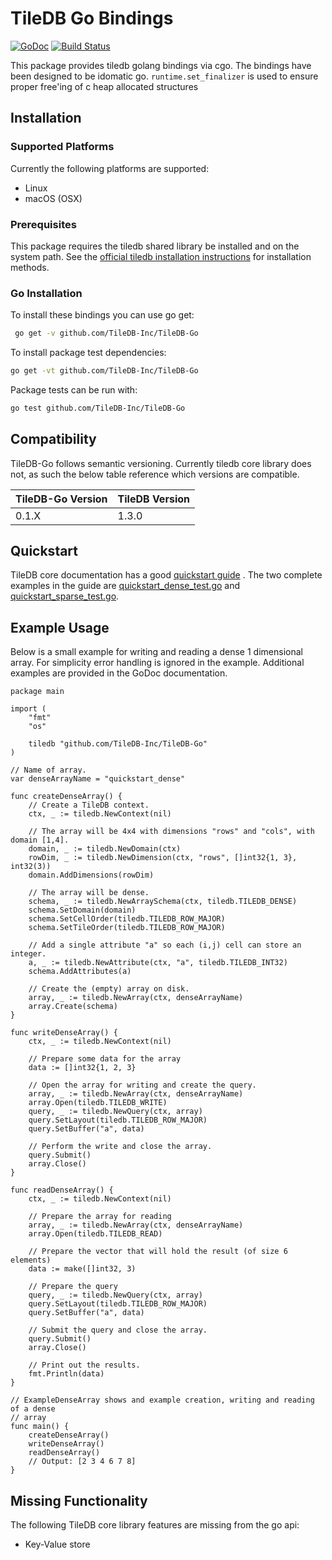 # TileDB Go Bindings

[![GoDoc](https://godoc.org/github.com/TileDB-Inc/TileDB-Go?status.svg)](http://godoc.org/github.com/TileDB-Inc/TileDB-Go)
[![Build Status](https://travis-ci.org/TileDB-Inc/TileDB-Go.svg?branch=master)](https://travis-ci.org/TileDB-Inc/TileDB-Go)

This package provides tiledb golang bindings via cgo. The bindings have been
designed to be idomatic go. `runtime.set_finalizer` is used to ensure proper
free'ing of c heap allocated structures

## Installation

### Supported Platforms

Currently the following platforms are supported:

- Linux
- macOS (OSX)

### Prerequisites
This package requires the tiledb shared library be installed and on the system path. See the
[official tiledb installation instructions](https://docs.tiledb.io/en/stable/installation.html)
for installation methods.

### Go Installation

To install these bindings you can use go get:

```bash
 go get -v github.com/TileDB-Inc/TileDB-Go
```

To install package test dependencies:

```bash
go get -vt github.com/TileDB-Inc/TileDB-Go
```

Package tests can be run with:

```bash
go test github.com/TileDB-Inc/TileDB-Go
```

## Compatibility

TileDB-Go follows semantic versioning. Currently tiledb core library does not,
as such the below table reference which versions are compatible.

| TileDB-Go Version | TileDB Version |
| ----------------- | -------------- |
| 0.1.X             | 1.3.0          |

## Quickstart

TileDB core documentation has a good
[quickstart guide](https://docs.tiledb.io/en/latest/quickstart.html) .
The two complete examples in the guide are
[quickstart_dense_test.go](quickstart_dense_test.go) and
[quickstart_sparse_test.go](quickstart_sparse_test.go).

## Example Usage

Below is a small example for writing and reading  a dense 1 dimensional
array. For simplicity error handling is ignored in the example.
Additional examples are provided in the GoDoc documentation.

```golang
package main

import (
	"fmt"
	"os"

	tiledb "github.com/TileDB-Inc/TileDB-Go"
)

// Name of array.
var denseArrayName = "quickstart_dense"

func createDenseArray() {
	// Create a TileDB context.
	ctx, _ := tiledb.NewContext(nil)

	// The array will be 4x4 with dimensions "rows" and "cols", with domain [1,4].
	domain, _ := tiledb.NewDomain(ctx)
	rowDim, _ := tiledb.NewDimension(ctx, "rows", []int32{1, 3}, int32(3))
	domain.AddDimensions(rowDim)

	// The array will be dense.
	schema, _ := tiledb.NewArraySchema(ctx, tiledb.TILEDB_DENSE)
	schema.SetDomain(domain)
	schema.SetCellOrder(tiledb.TILEDB_ROW_MAJOR)
	schema.SetTileOrder(tiledb.TILEDB_ROW_MAJOR)

	// Add a single attribute "a" so each (i,j) cell can store an integer.
	a, _ := tiledb.NewAttribute(ctx, "a", tiledb.TILEDB_INT32)
	schema.AddAttributes(a)

	// Create the (empty) array on disk.
	array, _ := tiledb.NewArray(ctx, denseArrayName)
	array.Create(schema)
}

func writeDenseArray() {
	ctx, _ := tiledb.NewContext(nil)

	// Prepare some data for the array
	data := []int32{1, 2, 3}

	// Open the array for writing and create the query.
	array, _ := tiledb.NewArray(ctx, denseArrayName)
	array.Open(tiledb.TILEDB_WRITE)
	query, _ := tiledb.NewQuery(ctx, array)
	query.SetLayout(tiledb.TILEDB_ROW_MAJOR)
	query.SetBuffer("a", data)

	// Perform the write and close the array.
	query.Submit()
	array.Close()
}

func readDenseArray() {
	ctx, _ := tiledb.NewContext(nil)

	// Prepare the array for reading
	array, _ := tiledb.NewArray(ctx, denseArrayName)
	array.Open(tiledb.TILEDB_READ)

	// Prepare the vector that will hold the result (of size 6 elements)
	data := make([]int32, 3)

	// Prepare the query
	query, _ := tiledb.NewQuery(ctx, array)
	query.SetLayout(tiledb.TILEDB_ROW_MAJOR)
	query.SetBuffer("a", data)

	// Submit the query and close the array.
	query.Submit()
	array.Close()

	// Print out the results.
	fmt.Println(data)
}

// ExampleDenseArray shows and example creation, writing and reading of a dense
// array
func main() {
	createDenseArray()
	writeDenseArray()
	readDenseArray()
	// Output: [2 3 4 6 7 8]
}
```

## Missing Functionality

The following TileDB core library features are missing from the go api:

- Key-Value store
